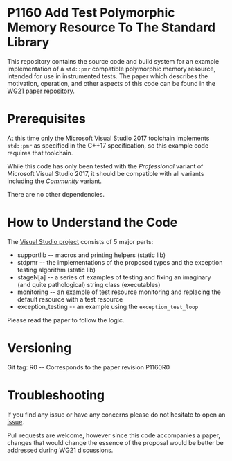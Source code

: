 # P1160 Add Test Polymorphic Memory Resource To The Standard Library

This repository contains the source code and build system for an example implementation of a `std::pmr`
compatible polymorphic memory resource, intended for use in instrumented tests. The paper which describes
the motivation, operation, and other aspects of this code can be found in the
[WG21 paper repository](http://www.open-std.org/jtc1/sc22/wg21/docs/papers/2018/p1160r0.pdf "P1160R0").

# Prerequisites

At this time only the Microsoft Visual Studio 2017 toolchain implements `std::pmr` as specified
in the C++17 specification, so this example code requires that toolchain.

While this code has only been tested with the *Professional* variant of Microsoft Visual Studio 2017,
it should be compatible with all variants including the *Community* variant.

There are no other dependencies.

# How to Understand the Code

The [Visual Studio project](pmr_test_resource.sln) consists of 5 major parts:
  * supportlib -- macros and printing helpers (static lib)
  * stdpmr -- the implementations of the proposed types and the exception testing algorithm (static lib)
  * stageN[a] -- a series of examples of testing and fixing an imaginary (and quite pathological) string class (executables)
  * monitoring -- an example of test resource monitoring and replacing the default resource with a test resource
  * exception_testing -- an example using the `exception_test_loop`

Please read the paper to follow the logic.

# Versioning

Git tag: R0 -- Corresponds to the paper revision P1160R0

# Troubleshooting

If you find any issue or have any concerns please do not hesitate to open an [issue](../../issues).

Pull requests are welcome, however since this code accompanies a paper, changes that would change the essence of
the proposal would be better be addressed during WG21 discussions.
